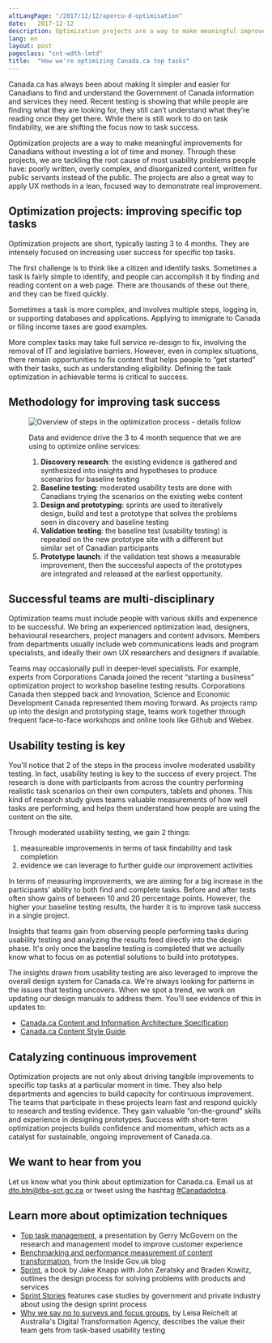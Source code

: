 ```yaml
---
altLangPage: "/2017/12/12/apercu-d-optimisation"
date:   2017-12-12
description: Optimization projects are a way to make meaningful improvements for Canadians without investing a lot of time and money.
lang: en
layout: post
pageclass: "cnt-wdth-lmtd"
title:  "How we're optimizing Canada.ca top tasks"
---
```


Canada.ca has always been about making it simpler and easier for Canadians to find and understand the Government of Canada information and services they need. Recent testing is showing that while people are finding what they are looking for, they still can’t understand what they’re reading once they get there.  While there is still work to do on task findability, we are shifting the focus now to task success.

Optimization projects are a way to make meaningful improvements for Canadians without investing a lot of time and money. Through these projects, we are tackling the root cause of most usability problems people have: poorly written, overly complex, and disorganized content, written for public servants instead of the public. The projects are also a great way to apply UX methods in a lean, focused way to demonstrate real improvement.

## Optimization projects: improving specific top tasks

Optimization projects are short, typically lasting 3 to 4 months. They are intensely focused on increasing user success for specific top tasks.

The first challenge is to think like a citizen and identify tasks. Sometimes a task is fairly simple to identify, and people can accomplish it by finding and reading content on a web page. There are thousands of these out there, and they can be fixed quickly.

Sometimes a task is more complex, and involves multiple steps, logging in, or supporting databases and applications. Applying to immigrate to Canada or filing income taxes are good examples.

More complex tasks may take full service re-design to fix, involving the removal of IT and legislative barriers. However, even in complex situations, there remain opportunities to fix content that helps people to “get started” with their tasks, such as understanding eligibility.  Defining the task optimization in achievable terms is critical to success.

## Methodology for improving task success

<figure>
    <img class="img-responsive" alt="Overview of steps in the optimization process - details follow" src="/images/process/optimization-process-EN.png">
    <figcaption>
        <p>Data and evidence drive the 3 to 4 month sequence that we are using to optimize online services:</p>
        <ol>
            <li><b>Discovery research</b>: the existing evidence is gathered and synthesized into insights and hypotheses to produce scenarios for baseline testing</li>
            <li><b>Baseline testing</b>: moderated usability tests are done with Canadians trying the scenarios on the existing webs content</li>
            <li><b>Design and prototyping</b>: sprints are used to iteratively design, build and test a prototype that solves the problems seen in discovery and baseline testing</li>
            <li><b>Validation testing</b>: the baseline test (usability testing) is repeated on the new prototype site with a different but similar set of Canadian participants</li>
            <li><b>Prototype launch</b>: if the validation test shows a measurable improvement, then the successful aspects of the prototypes are integrated and released at the earliest opportunity.</li>
        </ol>
    </figcaption>
</figure>

## Successful teams are multi-disciplinary

Optimization teams must include people with various skills and experience to be successful. We bring an experienced optimization lead, designers, behavioural researchers, project managers and content advisors. Members from departments usually include web communications leads and program specialists, and ideally their own UX researchers and designers if available.

Teams may occasionally pull in deeper-level specialists. For example, experts from Corporations Canada joined the recent “starting a business” optimization project to workshop baseline testing results. Corporations Canada then stepped back and Innovation, Science and Economic Development Canada represented them moving forward. As projects ramp up into the design and prototyping stage, teams work together through frequent face-to-face workshops and online tools like Github and Webex.

## Usability testing is key

You'll notice that 2 of the steps in the process involve moderated usability testing. In fact, usability testing is key to the success of every project. The research is done with participants from across the country performing realistic task scenarios on their own computers, tablets and phones. This kind of research study gives teams valuable measurements of how well tasks are performing, and helps them understand how people are using the content on the site.

Through moderated usability testing, we gain 2 things:

1. measureable improvements in terms of task findability and task completion
2. evidence we can leverage to further guide our improvement activities

In terms of measuring improvements, we are aiming for a big increase in the participants' ability to both find and complete tasks. Before and after tests often show gains of between 10 and 20 percentage points. However, the higher your baseline testing results, the harder it is to improve task success in a single project.

Insights that teams gain from observing people performing tasks during usability testing and analyzing the results feed directly into the design phase. It's only once the baseline testing is completed that we actually know what to focus on as potential solutions to build into prototypes.

The insights drawn from usability testing are also leveraged to improve the overall design system for Canada.ca. We're always looking for patterns in the issues that testing uncovers. When we spot a trend, we work on updating our design manuals to address them. You'll see evidence of this in updates to:

* [Canada.ca Content and Information Architecture Specification](https://www.canada.ca/en/treasury-board-secretariat/services/government-communications/canada-content-information-architecture-specification.html)
* [Canada.ca Content Style Guide](https://www.canada.ca/en/treasury-board-secretariat/services/government-communications/canada-content-style-guide.html).

## Catalyzing continuous improvement

Optimization projects are not only about driving tangible improvements to specific top tasks at a particular moment in time. They also help departments and agencies to build capacity for continuous improvement. The teams that participate in these projects learn fast and respond quickly to research and testing evidence. They gain valuable “on-the-ground” skills and experience in designing prototypes. Success with short-term optimization projects builds confidence and momentum, which acts as a catalyst for sustainable, ongoing improvement of Canada.ca.

## We want to hear from you

Let us know what you think about optimization for Canada.ca. Email us at [dto.btn@tbs-sct.gc.ca](mailto:dto.btn@tbs-sct.gc.ca) or tweet using the hashtag [#Canadadotca](https://twitter.com/search?q=%23Canadadotca).

## Learn more about optimization techniques

* [Top task management](https://vimeo.com/98514311), a presentation by Gerry McGovern on the research and management model to improve customer experience
* [Benchmarking and performance measurement of content transformation](https://insidegovuk.blog.gov.uk/2017/09/22/benchmarking-and-performance-measurement-of-content-transformation/), from the Inside Gov.uk blog
* [Sprint](https://www.thesprintbook.com/), a book by Jake Knapp with John Zeratsky and Braden Kowitz, outlines the design process for solving problems with products and services
* [Sprint Stories](https://sprintstories.com/) features case studies by government and private industry about using the design sprint process
* [Why we say no to surveys and focus groups](https://www.dta.gov.au/blog/surveys-and-focus-groups/), by Leisa Reichelt at Australia's Digital Transformation Agency, describes the value their team gets from task-based usability testing
